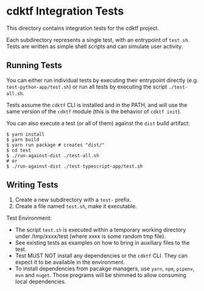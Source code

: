 # cdktf Integration Tests

This directory contains integration tests for the cdktf project.

Each subdirectory represents a single test, with an entrypoint of `test.sh`.
Tests are written as simple shell scripts and can simulate user activity.

## Running Tests

You can either run individual tests by executing their entrypoint directly (e.g.
`test-python-app/test.sh`) or run all tests by executing the script
`./test-all.sh`.

Tests assume the `cdktf` CLI is installed and in the PATH, and will use the same
version of the `cdktf` module (this is the behavior of `cdktf init`).

You can also execute a test (or all of them) against the `dist` build artifact:

```shell
$ yarn install
$ yarn build
$ yarn run package # creates "dist/"
$ cd test
$ ./run-against-dist ./test-all.sh
# or
$ ./run-against-dist ./test-typescript-app/test.sh
```

## Writing Tests

1. Create a new subdirectory with a `test-` prefix.
2. Create a file named `test.sh`, make it executable.

Test Environment:
- The script `test.sh` is executed within a temporary working directory under
  /tmp/xxxx/test (where xxxx is some random tmp file).
- See existing tests as examples on how to bring in auxiliary files to the test.
- Test MUST NOT install any dependencies or the `cdktf` CLI. They can expect it
  to be available in the environment.
- To install dependencies from pacakge managers, use `yarn`, `npm`, `pipenv`,
  `mvn` and `nuget`. Those programs will be shimmed to allow consuming local
  dependencies.

